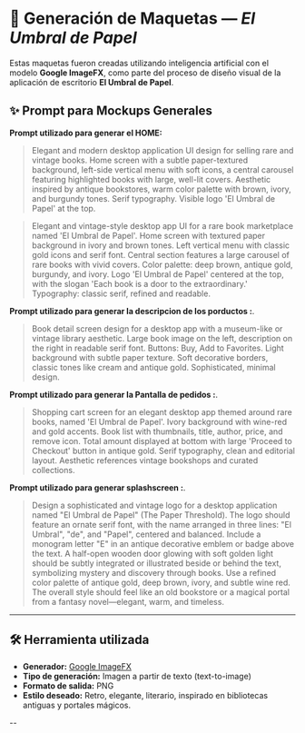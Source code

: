 # 🎨 Generación de Maquetas — *El Umbral de Papel*

Estas maquetas fueron creadas utilizando inteligencia artificial con el modelo **Google ImageFX**, como parte del proceso de diseño visual de la aplicación de escritorio **El Umbral de Papel**.

## ✨ Prompt para Mockups Generales

**Prompt utilizado para generar el HOME:**

> Elegant and modern desktop application UI design for selling rare and vintage books. Home screen with a subtle paper-textured background, left-side vertical menu with soft icons, a central carousel featuring highlighted books with large, well-lit covers. Aesthetic inspired by antique bookstores, warm color palette with brown, ivory, and burgundy tones. Serif typography. Visible logo 'El Umbral de Papel' at the top.

> Elegant and vintage-style desktop app UI for a rare book marketplace named 'El Umbral de Papel'. Home screen with textured paper background in ivory and brown tones. Left vertical menu with classic gold icons and serif font. Central section features a large carousel of rare books with vivid covers. Color palette: deep brown, antique gold, burgundy, and ivory. Logo 'El Umbral de Papel' centered at the top, with the slogan 'Each book is a door to the extraordinary.' Typography: classic serif, refined and readable.

**Prompt utilizado para generar la descripcion de los porductos :**.
> Book detail screen design for a desktop app with a museum-like or vintage library aesthetic. Large book image on the left, description on the right in readable serif font. Buttons: Buy, Add to Favorites. Light background with subtle paper texture. Soft decorative borders, classic tones like cream and antique gold. Sophisticated, minimal design.

**Prompt utilizado para generar la Pantalla de pedidos :**.
> Shopping cart screen for an elegant desktop app themed around rare books, named 'El Umbral de Papel'. Ivory background with wine-red and gold accents. Book list with thumbnails, title, author, price, and remove icon. Total amount displayed at bottom with large 'Proceed to Checkout' button in antique gold. Serif typography, clean and editorial layout. Aesthetic references vintage bookshops and curated collections.

**Prompt utilizado para generar splashscreen :**.
> Design a sophisticated and vintage logo for a desktop application named "El Umbral de Papel" (The Paper Threshold). The logo should feature an ornate serif font, with the name arranged in three lines: "El Umbral", "de", and "Papel", centered and balanced. Include a monogram letter "E" in an antique decorative emblem or badge above the text. A half-open wooden door glowing with soft golden light should be subtly integrated or illustrated beside or behind the text, symbolizing mystery and discovery through books. Use a refined color palette of antique gold, deep brown, ivory, and subtle wine red. The overall style should feel like an old bookstore or a magical portal from a fantasy novel—elegant, warm, and timeless.


---

## 🛠️ Herramienta utilizada

- **Generador:** [Google ImageFX](https://imagen.research.google/)  
- **Tipo de generación:** Imagen a partir de texto (text-to-image)
- **Formato de salida:** PNG
- **Estilo deseado:** Retro, elegante, literario, inspirado en bibliotecas antiguas y portales mágicos.

--
